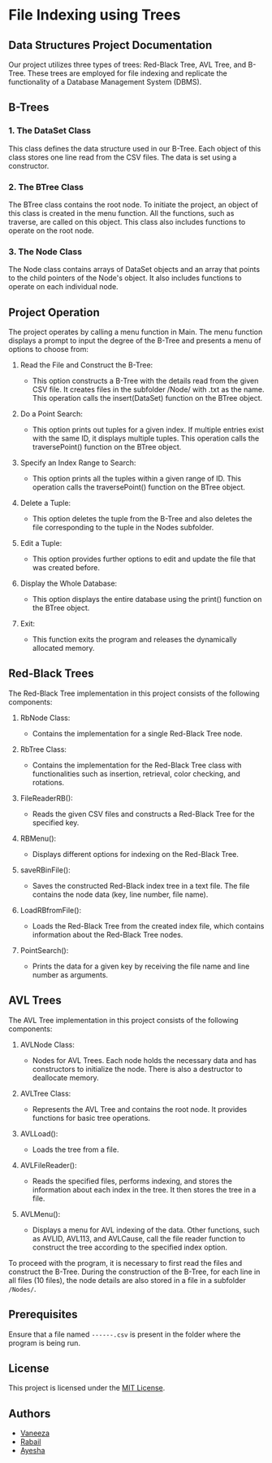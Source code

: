   # File Indexing using Trees

## Data Structures Project Documentation

Our project utilizes three types of trees: Red-Black Tree, AVL Tree, and B-Tree. These trees are employed for file indexing and replicate the functionality of a Database Management System (DBMS).

## B-Trees

### 1. The DataSet Class

This class defines the data structure used in our B-Tree. Each object of this class stores one line read from the CSV files. The data is set using a constructor.

### 2. The BTree Class

The BTree class contains the root node. To initiate the project, an object of this class is created in the menu function. All the functions, such as traverse, are called on this object. This class also includes functions to operate on the root node.

### 3. The Node Class

The Node class contains arrays of DataSet objects and an array that points to the child pointers of the Node's object. It also includes functions to operate on each individual node.

## Project Operation

The project operates by calling a menu function in Main. The menu function displays a prompt to input the degree of the B-Tree and presents a menu of options to choose from:

1. Read the File and Construct the B-Tree:
   - This option constructs a B-Tree with the details read from the given CSV file. It creates files in the subfolder /Node/ with <id>.txt as the name. This operation calls the insert(DataSet) function on the BTree object.

2. Do a Point Search:
   - This option prints out tuples for a given index. If multiple entries exist with the same ID, it displays multiple tuples. This operation calls the traversePoint() function on the BTree object.

3. Specify an Index Range to Search:
   - This option prints all the tuples within a given range of ID. This operation calls the traversePoint() function on the BTree object.

4. Delete a Tuple:
   - This option deletes the tuple from the B-Tree and also deletes the file corresponding to the tuple in the Nodes subfolder.

5. Edit a Tuple:
   - This option provides further options to edit and update the file that was created before.

6. Display the Whole Database:
   - This option displays the entire database using the print() function on the BTree object.

7. Exit:
   - This function exits the program and releases the dynamically allocated memory.

## Red-Black Trees

The Red-Black Tree implementation in this project consists of the following components:

1. RbNode Class:
   - Contains the implementation for a single Red-Black Tree node.

2. RbTree Class:
   - Contains the implementation for the Red-Black Tree class with functionalities such as insertion, retrieval, color checking, and rotations.

3. FileReaderRB():
   - Reads the given CSV files and constructs a Red-Black Tree for the specified key.

4. RBMenu():
   - Displays different options for indexing on the Red-Black Tree.

5. saveRBinFile():
   - Saves the constructed Red-Black index tree in a text file. The file contains the node data (key, line number, file name).

6. LoadRBfromFile():
   - Loads the Red-Black Tree from the created index file, which contains information about the Red-Black Tree nodes.

7. PointSearch():
   - Prints the data for a given key by receiving the file name and line number as arguments.

## AVL Trees

The AVL Tree implementation in this project consists of the following components:

1. AVLNode Class:
   - Nodes for AVL Trees. Each node holds the necessary data and has constructors to initialize the node. There is also a destructor to deallocate memory.

2. AVLTree Class:
   - Represents the AVL Tree and contains the root node. It provides functions for basic tree operations.

3. AVLLoad():
   - Loads the tree from a file.

4. AVLFileReader():
   - Reads the specified files, performs indexing, and stores the information about each index in the tree. It then stores the tree in a file.

5. AVLMenu():
   - Displays a menu for AVL indexing of the data. Other functions, such as AVLID, AVL113, and AVLCause, call the file reader function to construct the tree according to the specified index option.

To proceed with the program, it is necessary to first read the files and construct the B-Tree. During the construction of the B-Tree, for each line in all files (10 files), the node details are also stored in a file in a subfolder `/Nodes/`.

## Prerequisites

Ensure that a file named `------.csv` is present in the folder where the program is being run.

  ## License

This project is licensed under the [MIT License](LICENSE).

  ## Authors
- [Vaneeza](https://github.com/Vaneeza-7)
- [Rabail](https://github.com/Rabail-RN)
- [Ayesha](https://github.com/ayeshasajid1034)
  


 
